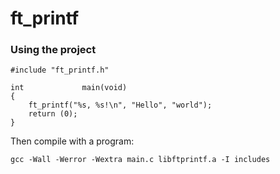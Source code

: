 # ft_printf
### Using the project
```
#include "ft_printf.h"

int				main(void)
{
	ft_printf("%s, %s!\n", "Hello", "world");
	return (0);
}
```
Then compile with a program:
```
gcc -Wall -Werror -Wextra main.c libftprintf.a -I includes
```
